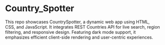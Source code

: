 # Country_Spotter
This repo showcases CountrySpotter, a dynamic web app using HTML, CSS, and JavaScript. It integrates REST Countries API for live search, region filtering, and responsive design. Featuring dark mode support, it emphasizes efficient client-side rendering and user-centric experiences.
